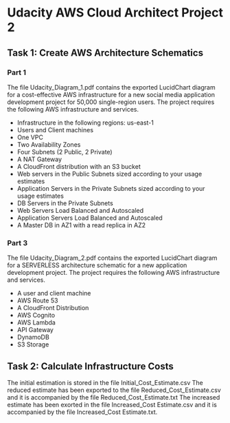 # Udacity AWS Cloud Architect Project 2

## Task 1: Create AWS Architecture Schematics

### Part 1

The file Udacity_Diagram_1.pdf contains the exported LucidChart diagram for a cost-effective AWS infrastructure for a new social media application development project for 50,000 single-region users. The project requires the following AWS infrastructure and services.

- Infrastructure in the following regions: us-east-1
- Users and Client machines
- One VPC
- Two Availability Zones
- Four Subnets (2 Public, 2 Private)
- A NAT Gateway
- A CloudFront distribution with an S3 bucket
- Web servers in the Public Subnets sized according to your usage estimates
- Application Servers in the Private Subnets sized according to your usage estimates
- DB Servers in the Private Subnets
- Web Servers Load Balanced and Autoscaled
- Application Servers Load Balanced and Autoscaled
- A Master DB in AZ1 with a read replica in AZ2


### Part 3

The file Udacity_Diagram_2.pdf contains the exported LucidChart diagram for a SERVERLESS architecture schematic for a new application development project. The project requires the following AWS infrastructure and services.

- A user and client machine
- AWS Route 53
- A CloudFront Distribution
- AWS Cognito
- AWS Lambda
- API Gateway
- DynamoDB
- S3 Storage

## Task 2: Calculate Infrastructure Costs

The initial estimation is stored in the file Initial_Cost_Estimate.csv 
The reduced estimate has been exported to the file Reduced_Cost_Estimate.csv and it is accompanied by the file Reduced_Cost_Estimate.txt
The increased estimate has been exorted in the file Increased_Cost Estimate.csv and it is accompanied by the file Increased_Cost Estimate.txt.
